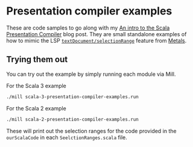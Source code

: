 # Presentation compiler examples

These are code samples to go along with my [An intro to the Scala Presentation
Compiler](https://www.chris-kipp.io/blog/an-intro-to-the-scala-presentation-compiler)
blog post. They are small standalone examples of how to mimic the LSP
[`textDocument/selectionRange`](https://microsoft.github.io/language-server-protocol/specifications/specification-current/#textDocument_selectionRange)
feature from
[Metals](https://scalameta.org/metals/blog/2021/07/14/tungsten#add-support-for-textdocumentselectionrange).

## Trying them out

You can try out the example by simply running each module via Mill.

For the Scala 3 example
```sh
./mill scala-3-presentation-compiler-examples.run
```

For the Scala 2 example
```sh
./mill scala-2-presentation-compiler-examples.run
```

These will print out the selection ranges for the code provided in the
`ourScalaCode` in each `SeelctionRanges.scala` file.
